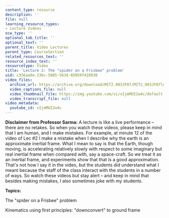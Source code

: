 ```yaml
---
content_type: resource
description: ''
file: null
learning_resource_types:
- Lecture Videos
ocw_type: ''
optional_tab_title: ''
optional_text: ''
parent_title: Video Lectures
parent_type: CourseSection
related_resources_text: ''
resource_index_text: ''
resourcetype: Video
title: 'Lecture 2: The "spider on a Frisbee" problem'
uid: c356aa0e-23bc-5885-563d-85859f428930
video_files:
  archive_url: https://archive.org/download/MIT2.003JF07/MIT2_003JF07lec02_220k.mp4
  video_captions_file: null
  video_thumbnail_file: https://img.youtube.com/vi/vIjmMUI2w4c/default.jpg
  video_transcript_file: null
video_metadata:
  youtube_id: vIjmMUI2w4c
---
```


**Disclaimer from Professor Sarma:** A lecture is like a live performance – there are no retakes. So when you watch these videos, please keep in mind that I am human, and I make mistakes. For example, at minute 12 of the video of Lec #2 I make a mistake when I describe why the earth is an approximate inertial frame. What I mean to say is that the Earth, though moving, is accelerating relatively slowly with respect to some imaginary but real inertial frame when compared with, say a space-craft. So we treat it as an inertial frame, and experiments show that that is a good approximation. That's not how I say it in the video, but the students did understand what I meant because the staff of the class interact with the students in a number of ways. So watch these videos but stay alert – and keep in mind that besides making mistakes, I also sometimes joke with my students.

**Topics:**

The "spider on a Frisbee" problem

Kinematics using first principles: "downconvert" to ground frame